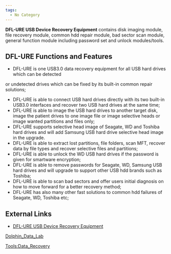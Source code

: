 ```yaml
---
tags:
  - No Category
---
```

**DFL-URE USB Device Recovery Equipment** contains disk imaging module,
file recovery module, common hdd repair module, bad sector scan module,
general function module including password set and unlock modules/tools.

## DFL-URE Functions and Features

- DFL-URE is one USB3.0 data recovery equipment for all USB hard drives
  which can be detected

or undetected drives which can be fixed by its built-in common repair
solutions;

- DFL-URE is able to connect USB hard drives directly with its two
  built-in USB3.0 interfaces and recover two USB hard drives at the same
  time;
- DFL-URE is able to image the USB hard drives to another target disk,
  image the patient drives to one image file or image selective heads or
  image wanted partitions and files only;
- DFL-URE supports selective head image of Seagate, WD and Toshiba hard
  drives and will add Samsung USB hard drive selective head image in the
  upgrade.
- DFL-URE is able to extract lost partitions, file folders, scan MFT,
  recover data by file types and recover selective files and partitions;
- DFL-URE is able to unlock the WD USB hard drives if the password is
  given for smartware encryption;
- DFL-URE is able to remove passwords for Seagate, WD, Samsung USB hard
  drives and will upgrade to support other USB hdd brands such as
  Toshiba;
- DFL-URE is able to scan bad sectors and offer users initial diagnosis
  on how to move forward for a better recovery method;
- DFL-URE has also many other fast solutions to common hdd failures of
  Seagate, WD, Toshiba etc;

## External Links

- [DFL-URE USB Device Recovery
  Equipment](http://www.dolphindatalab.com/product/dfl-ure-usb-device-recovery-equipment/)

[Dolphin_Data_Lab](dolphin_data_lab.md)

[Tools:Data_Recovery](tools_data_recovery.md)